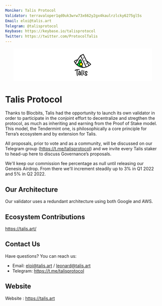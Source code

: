 ```yaml
---
Moniker: Talis Protocol
Validator: terravaloper1qd0uk3wrw73x662y2gx4kaulrzlcky6275gl5s
Email: eloi@talis.art
Telegram: @talisprotocol
Keybase: https://keybase.io/talisprotocol
Twitter: https://twitter.com/ProtocolTalis
---
```


<p align="center">
  <img src="talis-protocol.png" width="452">
</p>

# Talis Protocol

Thanks to Blocbits, Talis had the opportunity to launch its own validator in order to participate in the conjoint effort to decentralize and stregthen the protocol, as much as inheriting and earning from the Proof of Stake model. 
This model, the Tendermint one, is philosophically a core principle for Terra’s ecosystem and by extension for Talis.

All proposals, prior to vote and as a community, will be discussed on our Telegram group (https://t.me/talisprotocol) and we invite every Talis staker to head-up here to discuss Governance’s proposals. 

We'll keep our commission fee percentage as null until releasing our Genesis Airdrop.
From there we'll increment steadily up to 3% in Q1 2022 and 5% in Q2 2022.

## Our Architecture

Our validator uses a redundant architecture using both Google and AWS.

## Ecosystem Contributions

https://talis.art/

## Contact Us

Have questions? You can reach us:

- Email: eloi@talis.art / leonard@talis.art
- Telegram: https://t.me/talisprotocol

## Website

Website : https://talis.art